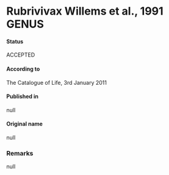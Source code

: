 # Rubrivivax Willems et al., 1991 GENUS

#### Status
ACCEPTED

#### According to
The Catalogue of Life, 3rd January 2011

#### Published in
null

#### Original name
null

### Remarks
null